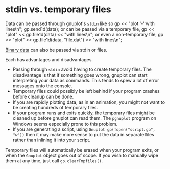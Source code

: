 # stdin vs. temporary files

Data can be passed through gnuplot's `stdin` like so
	gp << "plot '-' with lines\n";
	gp.send1d(data);
or can be passed via a temporary file,
	gp << "plot" << gp.file1d(data) << "with lines\n";
or even a non-temporary file,
	gp << "plot" << gp.file1d(data, "file.dat") << "with lines\n";

[Binary data](BinaryData) can also be passed via stdin or files.

Each has advantages and disadvantages.

* Passing through `stdin` avoid having to create temporary files.  The disadvantage is that if something goes wrong, gnuplot can start interpreting your data as commands.  This tends to spew a lot of error messages onto the console.
* Temporary files could possibly be left behind if your program crashes before cleanup can be done.
* If you are rapidly plotting data, as in an animation, you might not want to be creating hundreds of temporary files.
* If your program runs and exits quickly, the temporary files might be cleaned up before gnuplot can read them.  The `pgnuplot` program on Windows seems especially prone to this problem.
* If you are generating a script, using `Gnuplot gp(fopen("script.gp", "w"))` then it may make more sense to put the data in separate files rather than inlining it into your script.

Temporary files will automatically be erased when your program exits, or when the `Gnuplot` object goes out of scope.  If you wish to manually wipe them at any time, just call `gp.clearTmpfiles()`.
